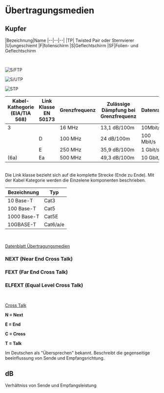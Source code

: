 # Übertragungsmedien

## Kupfer

|Bezeichnung|Name
|--|--|--|
|TP| Twisted Pair oder Sternvierer
|U|ungeschiemt
|F|folienschirm
|S|Geflechtschirm
|SF|Folien- und Geflechtschirm

<br/>

![S/FTP](https://upload.wikimedia.org/wikipedia/commons/f/fc/S-FTP-Kabel.svg)

![S/UTP](https://upload.wikimedia.org/wikipedia/commons/e/ea/SUTP-Kabel.svg)

![STP](https://upload.wikimedia.org/wikipedia/commons/e/e8/STP-Kabel.svg)

|Kabel-Kathegorie (EIA/TIA 568)|Link Klasse EN 50173|Grenzfrequenz|Zulässige Dämpfung bei Grenzfrequenz|Datenrate|Anwendung
|--|--|--|--|--|--|
|3||16 MHz| 13,1 dB/100m|10Mbit/s|Telefom/LAN
||D|100 MHz|24 dB/100m|100 Mbit/s| FastEthernet
||E|250 MHz| 35,9 dB/100m |1 Gbit/s|GbE
|(6a)|Ea|500 MHz| 49,3 dB/100m|10 Gbit/s|10 GbE

<br/>
Die Link klasse bezieht sich auf die komplette Strecke (Ende zu Ende).
Mit der Kabel Kategorie werden die Einzelene komponenten beschrieben.

Bezeichnung|Typ|
|--|--|
10 Base-T | Cat3
100 Base-T | Cat5
1000 Base-T | Cat5E
10GBASE-T | Cat6/a/e

<br>

[Datenblatt Übertragungsmedien](/Jahr%20/NE/Datenblatt_Übertragungsmedien.pdf)

### NEXT (Near End Cross Talk)
### FEXT (Far End Cross Talk)
### ELFEXT (Equal Level Cross Talk)

<br>

[Cross Talk](/Jahr%20/NE/CrossTalk.pdf)

**N = Next**

**E = End**

**C = Cross**

**T = Talk**

Im Deutschen als "Übersprechen" bekannt.
Beschreibt die gegenseitige beeinflussung von Sende und Empfangsrichtung.

## dB
Verhältniss von Sende und Empfangsleistung